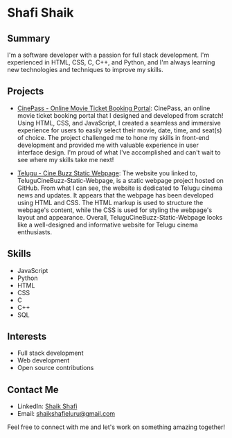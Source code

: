 # Shafi Shaik

## Summary

I'm a software developer with a passion for full stack development. I'm experienced in HTML, CSS, C, C++, and Python, and I'm always learning new technologies and techniques to improve my skills. 

## Projects

- [CinePass - Online Movie Ticket Booking Portal](https://shafi099.github.io/CinePass.github.io/index.html): CinePass, an online movie ticket booking portal that I designed and developed from scratch! Using HTML, CSS, and JavaScript, I created a seamless and immersive experience for users to easily select their movie, date, time, and seat(s) of choice. The project challenged me to hone my skills in front-end development and provided me with valuable experience in user interface design. I'm proud of what I've accomplished and can't wait to see where my skills take me next! 

- [Telugu - Cine Buzz Static Webpage](https://shafi099.github.io/TeluguCineBuzz-Static-Webpage.github.io/): The website you linked to, TeluguCineBuzz-Static-Webpage, is a static webpage project hosted on GitHub. From what I can see, the website is dedicated to Telugu cinema news and updates. It appears that the webpage has been developed using HTML and CSS. The HTML markup is used to structure the webpage's content, while the CSS is used for styling the webpage's layout and appearance. Overall, TeluguCineBuzz-Static-Webpage looks like a well-designed and informative website for Telugu cinema enthusiasts.

## Skills

- JavaScript
- Python
- HTML
- CSS
- C
- C++
- SQL

## Interests

- Full stack development
- Web development
- Open source contributions

## Contact Me

- LinkedIn: [Shaik Shafi](https://www.linkedin.com/in/shaik-shafi-eluru/)
- Email: [shaikshafieluru@gmail.com](mailto:shaikshafieluru@gmail.com)

Feel free to connect with me and let's work on something amazing together!
